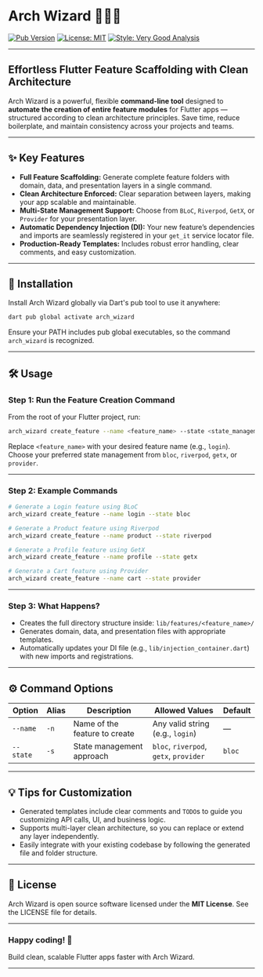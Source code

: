 # Arch Wizard 🧙‍♂️✨

[![Pub Version](https://img.shields.io/pub/v/arch_wizard)](https://pub.dev/packages/arch_wizard)
[![License: MIT](https://img.shields.io/badge/License-MIT-yellow.svg)](https://opensource.org/licenses/MIT)
[![Style: Very Good Analysis](https://img.shields.io/badge/style-very_good_analysis-B22C89.svg)](https://pub.dev/packages/very_good_analysis)

---

## Effortless Flutter Feature Scaffolding with Clean Architecture

Arch Wizard is a powerful, flexible **command-line tool** designed to **automate the creation of entire feature modules** for Flutter apps — structured according to clean architecture principles.
Save time, reduce boilerplate, and maintain consistency across your projects and teams.

---

## ✨ Key Features

* **Full Feature Scaffolding:** Generate complete feature folders with domain, data, and presentation layers in a single command.
* **Clean Architecture Enforced:** Clear separation between layers, making your app scalable and maintainable.
* **Multi-State Management Support:** Choose from `BLoC`, `Riverpod`, `GetX`, or `Provider` for your presentation layer.
* **Automatic Dependency Injection (DI):** Your new feature’s dependencies and imports are seamlessly registered in your `get_it` service locator file.
* **Production-Ready Templates:** Includes robust error handling, clear comments, and easy customization.

---

## 🚀 Installation

Install Arch Wizard globally via Dart's pub tool to use it anywhere:

```bash
dart pub global activate arch_wizard
```

Ensure your PATH includes pub global executables, so the command `arch_wizard` is recognized.

---

## 🛠 Usage

### Step 1: Run the Feature Creation Command

From the root of your Flutter project, run:

```bash
arch_wizard create_feature --name <feature_name> --state <state_management>
```

Replace `<feature_name>` with your desired feature name (e.g., `login`).
Choose your preferred state management from `bloc`, `riverpod`, `getx`, or `provider`.

---

### Step 2: Example Commands

```bash
# Generate a Login feature using BLoC
arch_wizard create_feature --name login --state bloc

# Generate a Product feature using Riverpod
arch_wizard create_feature --name product --state riverpod

# Generate a Profile feature using GetX
arch_wizard create_feature --name profile --state getx

# Generate a Cart feature using Provider
arch_wizard create_feature --name cart --state provider
```

---

### Step 3: What Happens?

* Creates the full directory structure inside:
  `lib/features/<feature_name>/`
* Generates domain, data, and presentation files with appropriate templates.
* Automatically updates your DI file (e.g., `lib/injection_container.dart`) with new imports and registrations.

---

## ⚙️ Command Options

| Option    | Alias | Description                   | Allowed Values                         | Default |
| --------- | ----- | ----------------------------- | -------------------------------------- | ------- |
| `--name`  | `-n`  | Name of the feature to create | Any valid string (e.g., `login`)       | —       |
| `--state` | `-s`  | State management approach     | `bloc`, `riverpod`, `getx`, `provider` | `bloc`  |

---

## 💡 Tips for Customization

* Generated templates include clear comments and `TODO`s to guide you customizing API calls, UI, and business logic.
* Supports multi-layer clean architecture, so you can replace or extend any layer independently.
* Easily integrate with your existing codebase by following the generated file and folder structure.

---

## 📜 License

Arch Wizard is open source software licensed under the **MIT License**. See the LICENSE file for details.

---

### Happy coding! 🎉

Build clean, scalable Flutter apps faster with Arch Wizard.

---

